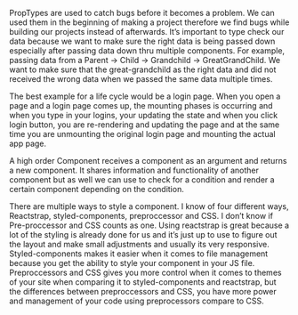 PropTypes are used to catch bugs before it becomes a problem. We can used them in the beginning of making a project therefore we find bugs while building our projects instead of afterwards. It’s important to type check our data because we want to make sure the right data is being passed down especially after passing data down thru multiple components. For example, passing data from a Parent -> Child -> Grandchild -> GreatGrandChild. We want to make sure that the great-grandchild as the right data and did not received the wrong data when we passed the same data multiple times.

The best example for a life cycle would be a login page. When you open a page and a login page comes up, the mounting phases is occurring and when you type in your logins, your updating the state and when you click login button, you are re-rendering and updating the page and at the same time you are unmounting the original login page and mounting the actual app page.

A high order Component receives a component as an argument and returns a new component. It shares information and functionality of another component but as well we can use to check for a condition and render a certain component depending on the condition. 

There are multiple ways to style a component. I know of four different ways, Reactstrap, styled-components, preproccessor and CSS. I don’t know if Pre-proccessor and CSS counts as one. Using reactstrap is great because a lot of the styling is already done for us and it’s just up to use to figure out the layout and make small adjustments and usually its very responsive. Styled-components makes it easier when it comes to file management because you get the ability to style your component in your JS file. Preproccessors and CSS gives you more control when it comes to themes of your site when comparing it to styled-components and reactstrap, but the differences between preproccessors and CSS, you have more power and management of your code using preprocessors compare to CSS. 


